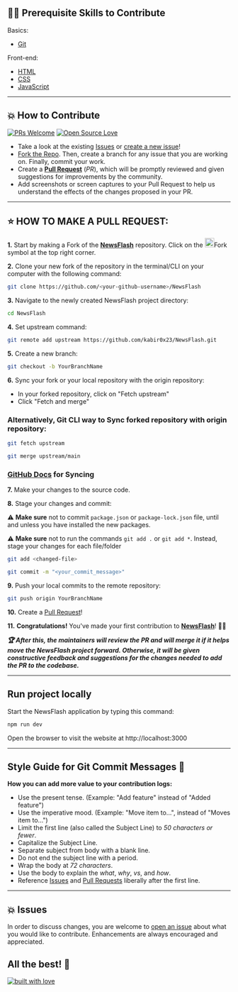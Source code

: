 ## 👨‍💻 Prerequisite Skills to Contribute

Basics:
  - [Git](https://git-scm.com/)

Front-end:
  - [HTML](https://developer.mozilla.org/en-US/docs/Web/HTML)
  - [CSS](https://developer.mozilla.org/en-US/docs/Web/CSS)
  - [JavaScript](https://developer.mozilla.org/en-US/docs/Web/JavaScript)

---

## 💥 How to Contribute

[![PRs Welcome](https://img.shields.io/badge/PRs-welcome-brightgreen.svg?style=flat-square)](https://github.com/kabir0x23/NewsFlash/pulls)
[![Open Source Love](https://badges.frapsoft.com/os/v1/open-source.png?v=103)](https://github.com/kabir0x23/)

- Take a look at the existing [Issues](https://github.com/kabir0x23/NewsFlash/issues) or [create a new issue](https://github.com/kabir0x23/NewsFlash/issues/new/choose)!
- [Fork the Repo](https://github.com/kabir0x23/NewsFlash/fork). Then, create a branch for any issue that you are working on. Finally, commit your work.
- Create a **[Pull Request](https://github.com/kabir0x23/NewsFlash/compare)** (_PR_), which will be promptly reviewed and given suggestions for improvements by the community.
- Add screenshots or screen captures to your Pull Request to help us understand the effects of the changes proposed in your PR.

---

## ⭐ HOW TO MAKE A PULL REQUEST:

**1.** Start by making a Fork of the [**NewsFlash**](https://github.com/kabir0x23/NewsFlash) repository. Click on the <a href="https://github.com/kabir0x23/NewsFlash/fork"><img src="https://i.imgur.com/G4z1kEe.png" height="21" width="21"></a>Fork symbol at the top right corner.

**2.** Clone your new fork of the repository in the terminal/CLI on your computer with the following command:
```bash
git clone https://github.com/<your-github-username>/NewsFlash
```

**3.** Navigate to the newly created NewsFlash project directory:
```bash
cd NewsFlash
```

**4.** Set upstream command:

```bash
git remote add upstream https://github.com/kabir0x23/NewsFlash.git
```

**5.** Create a new branch:
```bash
git checkout -b YourBranchName
```

**6.** Sync your fork or your local repository with the origin repository:
- In your forked repository, click on "Fetch upstream"
- Click "Fetch and merge"

### Alternatively, Git CLI way to Sync forked repository with origin repository:

```bash
git fetch upstream
```

```bash
git merge upstream/main
```

### [GitHub Docs](https://docs.github.com/en/github/collaborating-with-pull-requests/addressing-merge-conflicts/resolving-a-merge-conflict-on-github) for Syncing

**7.** Make your changes to the source code.

**8.** Stage your changes and commit:

⚠️ **Make sure** not to commit `package.json` or `package-lock.json` file, until and unless you have installed the new packages.

⚠️ **Make sure** not to run the commands `git add .` or `git add *`. Instead, stage your changes for each file/folder

```bash
git add <changed-file>
```

```bash
git commit -m "<your_commit_message>"
```

**9.** Push your local commits to the remote repository:

```bash
git push origin YourBranchName
```

**10.** Create a [Pull Request](https://help.github.com/en/github/collaborating-with-issues-and-pull-requests/creating-a-pull-request)!

**11.** **Congratulations!** You've made your first contribution to [**NewsFlash**](https://github.com/kabir0x23/NewsFlash/graphs/contributors)! 🙌🏼

**_:trophy: After this, the maintainers will review the PR and will merge it if it helps move the NewsFlash project forward. Otherwise, it will be given constructive feedback and suggestions for the changes needed to add the PR to the codebase._**

---

## Run project locally

Start the NewsFlash application by typing this command:
```bash
npm run dev
```
Open the browser to visit the website at http://localhost:3000

---

## Style Guide for Git Commit Messages :memo:

**How you can add more value to your contribution logs:**

- Use the present tense. (Example: "Add feature" instead of "Added feature")
- Use the imperative mood. (Example: "Move item to...", instead of "Moves item to...")
- Limit the first line (also called the Subject Line) to _50 characters or fewer_.
- Capitalize the Subject Line.
- Separate subject from body with a blank line.
- Do not end the subject line with a period.
- Wrap the body at _72 characters_.
- Use the body to explain the _what_, _why_, _vs_, and _how_.
- Reference [Issues](https://github.com/kabir0x23/NewsFlash/issues) and [Pull Requests](https://github.com/kabir0x23/NewsFlash/pulls) liberally after the first line.

---

## 💥 Issues

In order to discuss changes, you are welcome to [open an issue](https://github.com/kabir0x23/NewsFlash/issues/new/choose) about what you would like to contribute. Enhancements are always encouraged and appreciated.

## All the best! 🥇

[![built with love](https://forthebadge.com/images/badges/built-with-love.svg)](https://github.com/kabir0x23)
